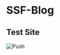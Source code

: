# SSF-Blog

## Test Site
![Push](https://github.com/sebs-scholarship/SSF-Blog/workflows/Push/badge.svg?branch=staging)
